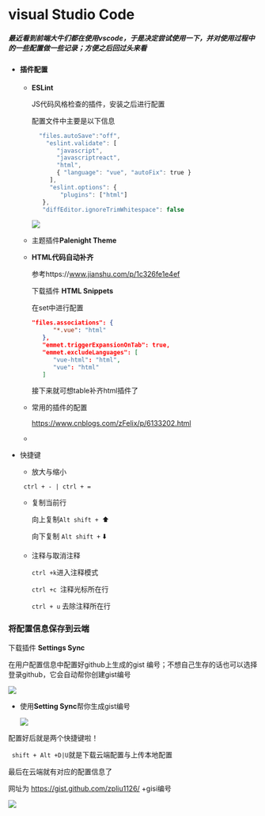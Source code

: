 # visual Studio Code

##### 最近看到前端大牛们都在使用vscode，于是决定尝试使用一下，并对使用过程中的一些配置做一些记录；方便之后回过头来看

+ #### 插件配置

  - **ESLint**

    JS代码风格检查的插件，安装之后进行配置

    配置文件中主要是以下信息

    ```javascript
      "files.autoSave":"off",
        "eslint.validate": [
           "javascript",
           "javascriptreact",
           "html",
           { "language": "vue", "autoFix": true }
         ],
         "eslint.options": {
            "plugins": ["html"]
       },
       "diffEditor.ignoreTrimWhitespace": false
    ```

    ![](https://43423.oss-cn-beijing.aliyuncs.com/img/5HAKBMZO5$ZT%1]REJ6_I7B.png)

  - 主题插件**Palenight Theme** 

  - **HTML代码自动补齐**

    参考https://www.jianshu.com/p/1c326fe1e4ef

    下载插件 **HTML Snippets**

    在set中进行配置

    ```json
    "files.associations": {
          "*.vue": "html"
       },
       "emmet.triggerExpansionOnTab": true,
       "emmet.excludeLanguages": [
          "vue-html": "html",
          "vue": "html"
       ]
    ```

    接下来就可想table补齐html插件了

  - 常用的插件的配置

    https://www.cnblogs.com/zFelix/p/6133202.html

  - 

+ 快捷键

  + 放大与缩小

  ` ctrl + - | ctrl + =`

  + 复制当前行
  
    向上复制`Alt shift + ​`:arrow_up:
  
    向下复制 `Alt shift +` :arrow_down:
  
  + 注释与取消注释
  
    `ctrl +k`进入注释模式
  
    `ctrl +c `注释光标所在行
  
    `ctrl + u` 去除注释所在行



### 将配置信息保存到云端

下载插件 **Settings Sync** 

在用户配置信息中配置好github上生成的gist 编号；不想自己生存的话也可以选择登录github，它会自动帮你创建gist编号

<img src="https://43423.oss-cn-beijing.aliyuncs.com/img/20190910223851.png"/>

+ 使用**Setting Sync**帮你生成gist编号

  <img src="https://43423.oss-cn-beijing.aliyuncs.com/img/20190910224053.png"/>



配置好后就是两个快捷键啦！

` shift + Alt +D|U`就是下载云端配置与上传本地配置

最后在云端就有对应的配置信息了

网址为 https://gist.github.com/zpliu1126/ +gisi编号

<img src="https://43423.oss-cn-beijing.aliyuncs.com/img/20190910224423.png"/>







